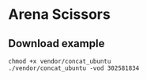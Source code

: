 # Arena Scissors

## Download example
```
chmod +x vendor/concat_ubuntu
./vendor/concat_ubuntu -vod 302581834
```

